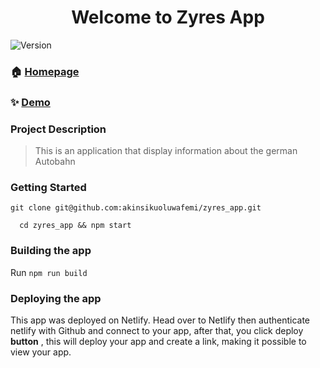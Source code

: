 <h1 align="center">Welcome to Zyres App</h1>
<p>
  <img alt="Version" src="https://img.shields.io/badge/version-1.0.0-blue.svg?cacheSeconds=2592000" />
 
</p>



### 🏠 [Homepage](https://github.com/akinsikuoluwafemi/zyres_app)

### ✨ [Demo](https://zyres.netlify.app)


### Project Description

> This is an application that display information about the german Autobahn

### Getting Started
```
git clone git@github.com:akinsikuoluwafemi/zyres_app.git
```
```
  cd zyres_app && npm start
```



### Building the app

Run `npm run build`

### Deploying the app
This app was deployed on Netlify.
Head over to Netlify then authenticate netlify with Github and connect to your app, after that, you click deploy **button** , this will deploy your app and create a link, making it possible to view your app.

